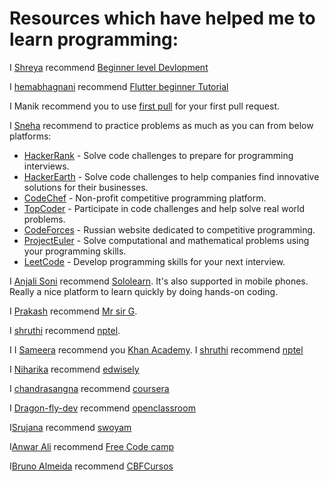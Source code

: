 # Resources which have helped me to learn programming:

<!---Follow the following format to maintain uniformity:

  I [5hre9a](https://github.com/5hre9a) recommend [FreeCodeCamp](https://www.freecodecamp.org/)

--->

I [Shreya](https://github.com/5hre9a) recommend [Beginner level Devlopment](https://www.w3schools.com/)

I [hemabhagnani](https://github.com/hemabhagnani) recommend [Flutter beginner Tutorial](https://www.youtube.com/watch?v=1ukSR1GRtMU&list=PL4cUxeGkcC9jLYyp2Aoh6hcWuxFDX6PBJ)

I Manik recommend you to use [first pull](https://github.com/Manik-Chauhan/first-contributions) for your first pull request.


I [Sneha](https:github.com/5hre9a) recommend to practice problems as much as you can from below platforms:
 * [HackerRank](http://hackerrank.com) - Solve code challenges to prepare for programming interviews.
 * [HackerEarth](http://hackerearth.com) - Solve code challenges to help companies find innovative solutions for their businesses.
 * [CodeChef](http://codechef.com) - Non-profit competitive programming platform.
 * [TopCoder](http://topcoder.com) - Participate in code challenges and help solve real world problems.
 * [CodeForces](http://codeforces.com) - Russian website dedicated to competitive programming.
 * [ProjectEuler](http://projecteuler.net) - Solve computational and mathematical problems using your programming skills.
 * [LeetCode](https://leetcode.com) - Develop programming skills for your next interview.
 
 I [Anjali Soni](https://github.com/anjalisoni3655) recommend [Sololearn](https://www.sololearn.com/). It's also supported in mobile phones. Really a nice platform to learn quickly by doing hands-on coding.


I [Prakash](https://github.com/prakash-sah-lab) recommend [Mr sir G](https://youtu.be/wdejN42iSEY).

I [shruthi](https://github.com/shruthi-kotawar) recommend [nptel]( https://nptel.ac.in/).

I I [Sameera]( https://github.com/sameera-7) recommend you [Khan Academy](https://www.khanacademy.org/). 
I [shruthi](https://github.com/shruthi-kotawar) recommend [nptel]( https://nptel.ac.in/)

I [Niharika](https://github.com/niharikaponugoti) recommend [edwisely](https://www.edwisely.com/)

I [chandrasangna](https://github.com/chandrasangna.noundla) recommend [coursera](https://www.coursera.org/)


I [Dragon-fly-dev](https://github.com/dragon-fly-dev) recommend [openclassroom](https://www.openclassroom.com/)

I[Srujana](https://GitHub.com/srujana-55) recommend [swoyam](https://www.swoyam.org/)

I[Anwar Ali](https://github.com/Anwarali) recommend [Free Code camp](https://www.google.com/url?sa=t&source=web&rct=j&url=https://www.freecodecamp.org/&ved=2ahUKEwikyYvBh5XsAhVh6nMBHVbwAJgQFjAAegQICxAD&usg=AOvVaw2O9Sbs3zh9NHmRpWZrEZt-)

I[Bruno Almeida](https://github.com/Brunopbb) recommend [CBFCursos](https://www.youtube.com/user/canalfessorbruno)
